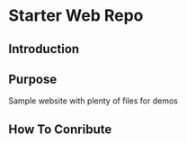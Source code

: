 # Starter Web Repo

## Introduction

## Purpose

Sample website with plenty of files for demos

## How To Conribute